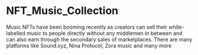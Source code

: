 # NFT_Music_Collection
Music NFTs have been booming recently as creators can sell their white-labelled music to people directly without any middlemen in between and can also earn through the secondary sales of marketplaces. There are many platforms like Sound.xyz, Nina Protocol, Zora music and many more 
